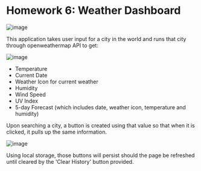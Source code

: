 # Homework 6: Weather Dashboard

![image](https://user-images.githubusercontent.com/54219054/67628021-b75bb180-f82c-11e9-8a4c-d22ff51383eb.png)

This application takes user input for a city in the world and runs that city through openweathermap API to get:

![image](https://user-images.githubusercontent.com/54219054/67628028-d78b7080-f82c-11e9-9b32-0ed03c3fc371.png)

* Temperature
* Current Date
* Weather Icon for current weather
* Humidity
* Wind Speed
* UV Index
* 5-day Forecast (which includes date, weather icon, temperature and humidity)

Upon searching a city, a button is created using that value so that when it is clicked, it pulls up the same information.

![image](https://user-images.githubusercontent.com/54219054/67628014-8b403080-f82c-11e9-8c90-d467b7c37cb3.png)

Using local storage, those buttons will persist should the page be refreshed until cleared by the 'Clear History' button provided.